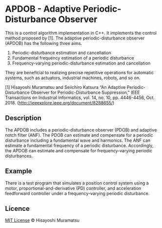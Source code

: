 # APDOB - Adaptive Periodic-Disturbance Observer

This is a control algorithm implementation in C++. It implements the control method proposed by [1]. The adaptive periodic-disturbance observer (APDOB) has the following three aims.

1. Periodic-disturbance estimation and cancellation
2. Fundamental frequency estimation of a periodic disturbance
3. Frequency-varying periodic-disturbance estimation and cancellation

They are beneficial to realizing precise repetitive operations for automatic systems, such as actuators, industrial machines, robots, and so on.

[1] Hisayoshi Muramatsu and Seiichiro Katsura “An Adaptive Periodic-Disturbance Observer for Periodic-Disturbance Suppression,” IEEE Transactions on Industrial Informatics, vol. 14, no. 10, pp. 4446-4456, Oct. 2018.
(http://ieeexplore.ieee.org/document/8288655/)

## Description

The APDOB includes a periodic-disturbance observer (PDOB) and adaptive notch filter (ANF). The PDOB can estimate and compensate for a periodic disturbance including a fundamental wave and harmonics. The ANF can estimate a fundamental frequency of a periodic disturbance. Accordingly, the APDOB can estimate and compensate for frequency-varying periodic disturbances.

## Example

There is a test program that simulates a position control system using a motor, proportional-and-derivative (PD) controller, and acceleration feedforward controller under a frequency-varying periodic disturbance.

## Licence

[MIT License](https://github.com/HisayoshiMuramatsu/APDOB/blob/master/LICENSE) © Hisayoshi Muramatsu
